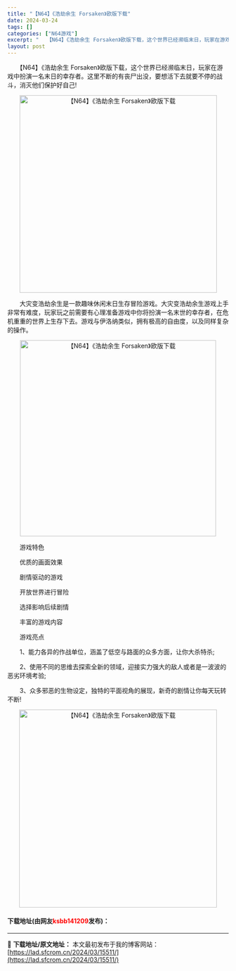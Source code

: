 ```yaml
---
title: "【N64】《浩劫余生 Forsaken》欧版下载"
date: 2024-03-24
tags: []
categories: ["N64游戏"]
excerpt: "　　【N64】《浩劫余生 Forsaken》欧版下载，这个世界已经濒临末日，玩家在游戏中扮演一名末日的幸存者。这里不断的有丧尸出没，要想活下去就要不停的战斗，消灭他们保护好自己! 　　大灾变浩劫余生是一款趣味休闲末日生存冒险游戏。大灾变浩劫余生游戏上手非常有难度，玩家玩之前需要有心理准备游戏中你将扮&hellip;"
layout: post
---
```


 <p>　　【N64】《浩劫余生 Forsaken》欧版下载，这个世界已经濒临末日，玩家在游戏中扮演一名末日的幸存者。这里不断的有丧尸出没，要想活下去就要不停的战斗，消灭他们保护好自己!</p> <p align="center"><img align="" border="0" src="https://lad.sfcrom.cn/wp-content/uploads/2024/03/20240324_66003bfacc8c8.png" width="449" alt="【N64】《浩劫余生 Forsaken》欧版下载" /></p> <p>　　大灾变浩劫余生是一款趣味休闲末日生存冒险游戏。大灾变浩劫余生游戏上手非常有难度，玩家玩之前需要有心理准备游戏中你将扮演一名末世的幸存者，在危机重重的世界上生存下去。游戏与伊洛纳类似，拥有极高的自由度，以及同样复杂的操作。</p> <p align="center"><img align="" border="0" src="https://lad.sfcrom.cn/wp-content/uploads/2024/03/20240324_66003bfb78320.png" width="446" alt="【N64】《浩劫余生 Forsaken》欧版下载" /></p> <p>　　游戏特色</p> <p>　　优质的画面效果</p> <p>　　剧情驱动的游戏</p> <p>　　开放世界进行冒险</p> <p>　　选择影响后续剧情</p> <p>　　丰富的游戏内容</p> <p>　　游戏亮点</p> <p>　　1、能力各异的作战单位，涵盖了低空与路面的众多方面，让你大杀特杀;</p> <p>　　2、使用不同的思维去探索全新的领域，迎接实力强大的敌人或者是一波波的恶劣环境考验;</p> <p>　　3、众多邪恶的生物设定，独特的平面视角的展现，新奇的剧情让你每天玩转不断!</p> <p align="center"><img align="" border="0" src="https://lad.sfcrom.cn/wp-content/uploads/2024/03/20240324_66003bfc31474.png" width="450" alt="【N64】《浩劫余生 Forsaken》欧版下载" /></p> <p><h4>下载地址(由网友<font color="red">ksbb141209</font>发布)：</h4></p> 

---
📖 **下载地址/原文地址：** 本文最初发布于我的博客网站：[https://lad.sfcrom.cn/2024/03/15511/](https://lad.sfcrom.cn/2024/03/15511/)
